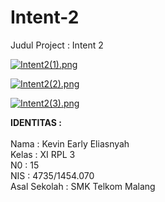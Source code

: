 # Intent-2

Judul Project : Intent 2

[![Intent2(1).png](https://s22.postimg.org/wvyhlm1g1/Intent2_1.png)](https://postimg.org/image/szl5pmggd/)

[![Intent2(2).png](https://s10.postimg.org/m7lqmxcs9/Intent2_2.png)](https://postimg.org/image/5wlmqm0ad/)

[![Intent2(3).png](https://s10.postimg.org/5oskol3vt/Intent2_3.png)](https://postimg.org/image/dhj8gk9ut/)

<b>IDENTITAS :</b><br>
<br>
Nama  : Kevin Early Eliasnyah<br>
Kelas : XI RPL 3<br>
N0    : 15<br>
NIS   : 4735/1454.070<br>
Asal Sekolah  : SMK Telkom Malang<br>
